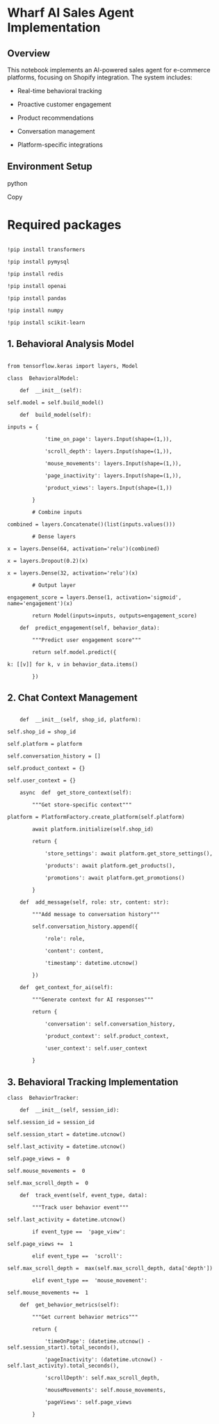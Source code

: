 Wharf AI Sales Agent Implementation
===================================

Overview
--------

This notebook implements an AI-powered sales agent for e-commerce platforms, focusing on Shopify integration. The system includes:

-   Real-time behavioral tracking

-   Proactive customer engagement

-   Product recommendations

-   Conversation management

-   Platform-specific integrations

Environment Setup
-----------------

python

Copy

# Required packages

```!pip install tensorflow

!pip install transformers

!pip install pymysql

!pip install redis

!pip install openai

!pip install pandas

!pip install numpy

!pip install scikit-learn
```

1\. Behavioral Analysis Model
-----------------------------


```import tensorflow as tf

from tensorflow.keras import layers, Model

class  BehavioralModel:

    def  __init__(self):

self.model = self.build_model()

    def  build_model(self):

inputs = {

            'time_on_page': layers.Input(shape=(1,)),

            'scroll_depth': layers.Input(shape=(1,)),

            'mouse_movements': layers.Input(shape=(1,)),

            'page_inactivity': layers.Input(shape=(1,)),

            'product_views': layers.Input(shape=(1,))

        }

        # Combine inputs

combined = layers.Concatenate()(list(inputs.values()))

        # Dense layers

x = layers.Dense(64, activation='relu')(combined)

x = layers.Dropout(0.2)(x)

x = layers.Dense(32, activation='relu')(x)

        # Output layer

engagement_score = layers.Dense(1, activation='sigmoid', name='engagement')(x)

        return Model(inputs=inputs, outputs=engagement_score)

    def  predict_engagement(self, behavior_data):

        """Predict user engagement score"""

        return self.model.predict({

k: [[v]] for k, v in behavior_data.items()

        })
```

2\. Chat Context Management
---------------------------

```class  ChatContextManager:

    def  __init__(self, shop_id, platform):

self.shop_id = shop_id

self.platform = platform

self.conversation_history = []

self.product_context = {}

self.user_context = {}

    async  def  get_store_context(self):

        """Get store-specific context"""

platform = PlatformFactory.create_platform(self.platform)

        await platform.initialize(self.shop_id)

        return {

            'store_settings': await platform.get_store_settings(),

            'products': await platform.get_products(),

            'promotions': await platform.get_promotions()

        }

    def  add_message(self, role: str, content: str):

        """Add message to conversation history"""

        self.conversation_history.append({

            'role': role,

            'content': content,

            'timestamp': datetime.utcnow()

        })

    def  get_context_for_ai(self):

        """Generate context for AI responses"""

        return {

            'conversation': self.conversation_history,

            'product_context': self.product_context,

            'user_context': self.user_context

        }
```

3\. Behavioral Tracking Implementation
--------------------------------------

```
class  BehaviorTracker:

    def  __init__(self, session_id):

self.session_id = session_id

self.session_start = datetime.utcnow()

self.last_activity = datetime.utcnow()

self.page_views =  0

self.mouse_movements =  0

self.max_scroll_depth =  0

    def  track_event(self, event_type, data):

        """Track user behavior event"""

self.last_activity = datetime.utcnow()

        if event_type ==  'page_view':

self.page_views +=  1

        elif event_type ==  'scroll':

self.max_scroll_depth =  max(self.max_scroll_depth, data['depth'])

        elif event_type ==  'mouse_movement':

self.mouse_movements +=  1

    def  get_behavior_metrics(self):

        """Get current behavior metrics"""

        return {

            'timeOnPage': (datetime.utcnow() - self.session_start).total_seconds(),

            'pageInactivity': (datetime.utcnow() - self.last_activity).total_seconds(),

            'scrollDepth': self.max_scroll_depth,

            'mouseMovements': self.mouse_movements,

            'pageViews': self.page_views

        }
```

